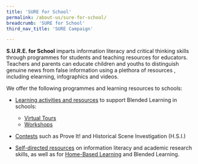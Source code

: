 ```yaml
---
title: 'SURE for School'
permalink: /about-us/sure-for-school/
breadcrumb: 'SURE for School'
third_nav_title: 'SURE Campaign'

---
```


**S.U.R.E. for School** imparts information literacy and critical thinking skills through programmes for students and teaching resources for educators.  Teachers and parents can educate children and youths to distinguish genuine
news from false information using a plethora of resources , including elearning, infographics and videos. 



We offer the following programmes and learning resources to schools:

- [Learning activities and resources](/schools/learn/) to support Blended Learning in schools:
  - [Virtual Tours](schools/hxn-virtual-tour/) 
  - [Workshops](/schools/hi-workshop/)

- [Contests](https://sure.nlb.gov.sg/contests/proveit/) such as Prove It! and Historical Scene Investigation (H.S.I.)

- [Self-directed resources](https://sure.nlb.gov.sg/resources/audience) on information literacy and academic research skills, as well as for [Home-Based Learning](/blog/home-based-learning/) and Blended Learning.

